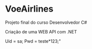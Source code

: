 # VoeAirlines
<p> Projeto final do curso Desenvolvedor C# </p>
<p> Criação de uma WEB API com .NET </p>
<p> Uid = sa; Pwd = teste*123;" </p>
